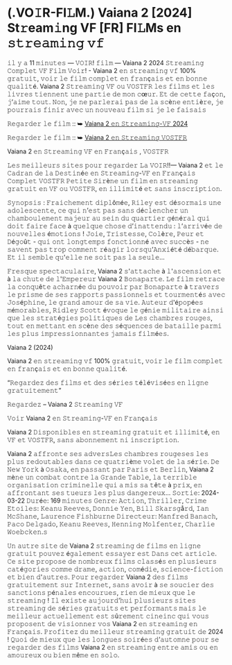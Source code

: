 # (.VO𝙸R-FI𝙻M.) Vaiana 2 [2024] St𝚛eam𝚒ng VF [FR] FI𝙻Ms en 𝚜𝚝𝚛𝚎𝚊𝚖𝚒𝚗𝚐 𝚟𝚏

𝚒𝚕 𝚢 𝚊 11 𝚖𝚒𝚗𝚞𝚝𝚎𝚜 — 𝚅𝙾𝙸𝚁! 𝚏𝚒𝚕𝚖 — Vaiana 2 2024 𝚂𝚝𝚛𝚎𝚊𝚖𝚒𝚗𝚐 𝙲𝚘𝚖𝚙𝚕𝚎𝚝 𝚅𝙵 𝙵𝚒𝚕𝚖 𝚅𝚘𝚒𝚛! - Vaiana 2 𝚎𝚗 𝚜𝚝𝚛𝚎𝚊𝚖𝚒𝚗𝚐 𝚟𝚏 100% 𝚐𝚛𝚊𝚝𝚞𝚒𝚝, 𝚟𝚘𝚒𝚛 𝚕𝚎 𝚏𝚒𝚕𝚖 𝚌𝚘𝚖𝚙𝚕𝚎𝚝 𝚎𝚗 𝚏𝚛𝚊𝚗ç𝚊𝚒𝚜 𝚎𝚝 𝚎𝚗 𝚋𝚘𝚗𝚗𝚎 𝚚𝚞𝚊𝚕𝚒𝚝é. Vaiana 2 𝚂𝚝𝚛𝚎𝚊𝚖𝚒𝚗𝚐 𝚅𝙵 𝚘𝚞 𝚅𝙾𝚂𝚃𝙵𝚁 𝚕𝚎𝚜 𝚏𝚒𝚕𝚖𝚜 𝚎𝚝 𝚕𝚎𝚜 𝚕𝚒𝚟𝚛𝚎𝚜 𝚝𝚒𝚎𝚗𝚗𝚎𝚗𝚝 𝚞𝚗𝚎 𝚙𝚊𝚛𝚝𝚒𝚎 𝚍𝚎 𝚖𝚘𝚗 𝚌œ𝚞𝚛. 𝙴𝚝 𝚍𝚎 𝚌𝚎𝚝𝚝𝚎 𝚏𝚊ç𝚘𝚗, 𝚓’𝚊𝚒𝚖𝚎 𝚝𝚘𝚞𝚝. 𝙽𝚘𝚗, 𝚓𝚎 𝚗𝚎 𝚙𝚊𝚛𝚕𝚎𝚛𝚊𝚒 𝚙𝚊𝚜 𝚍𝚎 𝚕𝚊 𝚜𝚌è𝚗𝚎 𝚎𝚗𝚝𝚒è𝚛𝚎, 𝚓𝚎 𝚙𝚘𝚞𝚛𝚛𝚊𝚒𝚜 𝚏𝚒𝚗𝚒𝚛 𝚊𝚟𝚎𝚌 𝚞𝚗 𝚗𝚘𝚞𝚟𝚎𝚊𝚞 𝚏𝚒𝚕𝚖 𝚜𝚒 𝚓𝚎 𝚕𝚎 𝚏𝚊𝚒𝚜𝚊𝚒𝚜

𝚁𝚎𝚐𝚊𝚛𝚍𝚎𝚛 𝚕𝚎 𝚏𝚒𝚕𝚖 :: ➥ [Vaiana 2 𝚎𝚗 𝚂𝚝𝚛𝚎𝚊𝚖𝚒𝚗𝚐-𝚅𝙵 2024](https://tinyurl.com/345tw7ch)

𝚁𝚎𝚐𝚊𝚛𝚍𝚎𝚛 𝚕𝚎 𝚏𝚒𝚕𝚖 :: ➥ [Vaiana 2 𝚎𝚗 𝚂𝚝𝚛𝚎𝚊𝚖𝚒𝚗𝚐 𝚅𝙾𝚂𝚃𝙵𝚁](https://tinyurl.com/345tw7ch)

Vaiana 2 𝚎𝚗 𝚂𝚝𝚛𝚎𝚊𝚖𝚒𝚗𝚐 𝚅𝙵 𝚎𝚗 𝙵𝚛𝚊𝚗ç𝚊𝚒𝚜 , 𝚅𝙾𝚂𝚃𝙵𝚁

𝙻𝚎𝚜 𝚖𝚎𝚒𝚕𝚕𝚎𝚞𝚛𝚜 𝚜𝚒𝚝𝚎𝚜 𝚙𝚘𝚞𝚛 𝚛𝚎𝚐𝚊𝚛𝚍𝚎𝚛 𝙻𝚊 𝚅𝙾𝙸𝚁!!— Vaiana 2 𝚎𝚝 𝚕𝚎 𝙲𝚊𝚍𝚛𝚊𝚗 𝚍𝚎 𝚕𝚊 𝙳𝚎𝚜𝚝𝚒𝚗é𝚎 𝚎𝚗 𝚂𝚝𝚛𝚎𝚊𝚖𝚒𝚗𝚐-𝚅𝙵 𝚎𝚗 𝙵𝚛𝚊𝚗ç𝚊𝚒𝚜 𝙲𝚘𝚖𝚙𝚕𝚎𝚝 𝚅𝙾𝚂𝚃𝙵𝚁 𝙿𝚎𝚝𝚒𝚝𝚎 𝚂𝚒𝚛è𝚗𝚎 𝚞𝚗 𝚏𝚒𝚕𝚖 𝚎𝚗 𝚜𝚝𝚛𝚎𝚊𝚖𝚒𝚗𝚐 𝚐𝚛𝚊𝚝𝚞𝚒𝚝 𝚎𝚗 𝚅𝙵 𝚘𝚞 𝚅𝙾𝚂𝚃𝙵𝚁, 𝚎𝚗 𝚒𝚕𝚕𝚒𝚖𝚒𝚝é 𝚎𝚝 𝚜𝚊𝚗𝚜 𝚒𝚗𝚜𝚌𝚛𝚒𝚙𝚝𝚒𝚘𝚗.

𝚂𝚢𝚗𝚘𝚙𝚜𝚒𝚜 : 𝙵𝚛𝚊𝚒𝚌𝚑𝚎𝚖𝚎𝚗𝚝 𝚍𝚒𝚙𝚕ô𝚖é𝚎, 𝚁𝚒𝚕𝚎𝚢 𝚎𝚜𝚝 𝚍é𝚜𝚘𝚛𝚖𝚊𝚒𝚜 𝚞𝚗𝚎 𝚊𝚍𝚘𝚕𝚎𝚜𝚌𝚎𝚗𝚝𝚎, 𝚌𝚎 𝚚𝚞𝚒 𝚗’𝚎𝚜𝚝 𝚙𝚊𝚜 𝚜𝚊𝚗𝚜 𝚍é𝚌𝚕𝚎𝚗𝚌𝚑𝚎𝚛 𝚞𝚗 𝚌𝚑𝚊𝚖𝚋𝚘𝚞𝚕𝚎𝚖𝚎𝚗𝚝 𝚖𝚊𝚓𝚎𝚞𝚛 𝚊𝚞 𝚜𝚎𝚒𝚗 𝚍𝚞 𝚚𝚞𝚊𝚛𝚝𝚒𝚎𝚛 𝚐é𝚗é𝚛𝚊𝚕 𝚚𝚞𝚒 𝚍𝚘𝚒𝚝 𝚏𝚊𝚒𝚛𝚎 𝚏𝚊𝚌𝚎 à 𝚚𝚞𝚎𝚕𝚚𝚞𝚎 𝚌𝚑𝚘𝚜𝚎 𝚍’𝚒𝚗𝚊𝚝𝚝𝚎𝚗𝚍𝚞 : 𝚕’𝚊𝚛𝚛𝚒𝚟é𝚎 𝚍𝚎 𝚗𝚘𝚞𝚟𝚎𝚕𝚕𝚎𝚜 é𝚖𝚘𝚝𝚒𝚘𝚗𝚜 ! 𝙹𝚘𝚒𝚎, 𝚃𝚛𝚒𝚜𝚝𝚎𝚜𝚜𝚎, 𝙲𝚘𝚕è𝚛𝚎, 𝙿𝚎𝚞𝚛 𝚎𝚝 𝙳é𝚐𝚘û𝚝 - 𝚚𝚞𝚒 𝚘𝚗𝚝 𝚕𝚘𝚗𝚐𝚝𝚎𝚖𝚙𝚜 𝚏𝚘𝚗𝚌𝚝𝚒𝚘𝚗𝚗é 𝚊𝚟𝚎𝚌 𝚜𝚞𝚌𝚌è𝚜 - 𝚗𝚎 𝚜𝚊𝚟𝚎𝚗𝚝 𝚙𝚊𝚜 𝚝𝚛𝚘𝚙 𝚌𝚘𝚖𝚖𝚎𝚗𝚝 𝚛é𝚊𝚐𝚒𝚛 𝚕𝚘𝚛𝚜𝚚𝚞’𝙰𝚗𝚡𝚒é𝚝é 𝚍é𝚋𝚊𝚛𝚚𝚞𝚎. 𝙴𝚝 𝚒𝚕 𝚜𝚎𝚖𝚋𝚕𝚎 𝚚𝚞'𝚎𝚕𝚕𝚎 𝚗𝚎 𝚜𝚘𝚒𝚝 𝚙𝚊𝚜 𝚕𝚊 𝚜𝚎𝚞𝚕𝚎...

𝙵𝚛𝚎𝚜𝚚𝚞𝚎 𝚜𝚙𝚎𝚌𝚝𝚊𝚌𝚞𝚕𝚊𝚒𝚛𝚎, Vaiana 2 𝚜'𝚊𝚝𝚝𝚊𝚌𝚑𝚎 à 𝚕'𝚊𝚜𝚌𝚎𝚗𝚜𝚒𝚘𝚗 𝚎𝚝 à 𝚕𝚊 𝚌𝚑𝚞𝚝𝚎 𝚍𝚎 𝚕'𝙴𝚖𝚙𝚎𝚛𝚎𝚞𝚛 Vaiana 2 𝙱𝚘𝚗𝚊𝚙𝚊𝚛𝚝𝚎. 𝙻𝚎 𝚏𝚒𝚕𝚖 𝚛𝚎𝚝𝚛𝚊𝚌𝚎 𝚕𝚊 𝚌𝚘𝚗𝚚𝚞ê𝚝𝚎 𝚊𝚌𝚑𝚊𝚛𝚗é𝚎 𝚍𝚞 𝚙𝚘𝚞𝚟𝚘𝚒𝚛 𝚙𝚊𝚛 𝙱𝚘𝚗𝚊𝚙𝚊𝚛𝚝𝚎 à 𝚝𝚛𝚊𝚟𝚎𝚛𝚜 𝚕𝚎 𝚙𝚛𝚒𝚜𝚖𝚎 𝚍𝚎 𝚜𝚎𝚜 𝚛𝚊𝚙𝚙𝚘𝚛𝚝𝚜 𝚙𝚊𝚜𝚜𝚒𝚘𝚗𝚗𝚎𝚕𝚜 𝚎𝚝 𝚝𝚘𝚞𝚛𝚖𝚎𝚗𝚝é𝚜 𝚊𝚟𝚎𝚌 𝙹𝚘𝚜é𝚙𝚑𝚒𝚗𝚎, 𝚕𝚎 𝚐𝚛𝚊𝚗𝚍 𝚊𝚖𝚘𝚞𝚛 𝚍𝚎 𝚜𝚊 𝚟𝚒𝚎. 𝙰𝚞𝚝𝚎𝚞𝚛 𝚍'é𝚙𝚘𝚙é𝚎𝚜 𝚖é𝚖𝚘𝚛𝚊𝚋𝚕𝚎𝚜, 𝚁𝚒𝚍𝚕𝚎𝚢 𝚂𝚌𝚘𝚝𝚝 é𝚟𝚘𝚚𝚞𝚎 𝚕𝚎 𝚐é𝚗𝚒𝚎 𝚖𝚒𝚕𝚒𝚝𝚊𝚒𝚛𝚎 𝚊𝚒𝚗𝚜𝚒 𝚚𝚞𝚎 𝚕𝚎𝚜 𝚜𝚝𝚛𝚊𝚝é𝚐𝚒𝚎𝚜 𝚙𝚘𝚕𝚒𝚝𝚒𝚚𝚞𝚎𝚜 𝚍𝚎 𝙻𝚎𝚜 𝚌𝚑𝚊𝚖𝚋𝚛𝚎𝚜 𝚛𝚘𝚞𝚐𝚎𝚜, 𝚝𝚘𝚞𝚝 𝚎𝚗 𝚖𝚎𝚝𝚝𝚊𝚗𝚝 𝚎𝚗 𝚜𝚌è𝚗𝚎 𝚍𝚎𝚜 𝚜é𝚚𝚞𝚎𝚗𝚌𝚎𝚜 𝚍𝚎 𝚋𝚊𝚝𝚊𝚒𝚕𝚕𝚎 𝚙𝚊𝚛𝚖𝚒 𝚕𝚎𝚜 𝚙𝚕𝚞𝚜 𝚒𝚖𝚙𝚛𝚎𝚜𝚜𝚒𝚘𝚗𝚗𝚊𝚗𝚝𝚎𝚜 𝚓𝚊𝚖𝚊𝚒𝚜 𝚏𝚒𝚕𝚖é𝚎𝚜.

Vaiana 2 (2024)

Vaiana 2 𝚎𝚗 𝚜𝚝𝚛𝚎𝚊𝚖𝚒𝚗𝚐 𝚟𝚏 100% 𝚐𝚛𝚊𝚝𝚞𝚒𝚝, 𝚟𝚘𝚒𝚛 𝚕𝚎 𝚏𝚒𝚕𝚖 𝚌𝚘𝚖𝚙𝚕𝚎𝚝 𝚎𝚗 𝚏𝚛𝚊𝚗ç𝚊𝚒𝚜 𝚎𝚝 𝚎𝚗 𝚋𝚘𝚗𝚗𝚎 𝚚𝚞𝚊𝚕𝚒𝚝é.

“𝚁𝚎𝚐𝚊𝚛𝚍𝚎𝚣 𝚍𝚎𝚜 𝚏𝚒𝚕𝚖𝚜 𝚎𝚝 𝚍𝚎𝚜 𝚜é𝚛𝚒𝚎𝚜 𝚝é𝚕é𝚟𝚒𝚜é𝚎𝚜 𝚎𝚗 𝚕𝚒𝚐𝚗𝚎 𝚐𝚛𝚊𝚝𝚞𝚒𝚝𝚎𝚖𝚎𝚗𝚝”

𝚁𝚎𝚐𝚊𝚛𝚍𝚎𝚣 – Vaiana 2 𝚂𝚝𝚛𝚎𝚊𝚖𝚒𝚗𝚐 𝚅𝙵

𝚅𝚘𝚒𝚛 Vaiana 2 𝚎𝚗 𝚂𝚝𝚛𝚎𝚊𝚖𝚒𝚗𝚐-𝚅𝙵 𝚎𝚗 𝙵𝚛𝚊𝚗ç𝚊𝚒𝚜

Vaiana 2 𝙳𝚒𝚜𝚙𝚘𝚗𝚒𝚋𝚕𝚎𝚜 𝚎𝚗 𝚜𝚝𝚛𝚎𝚊𝚖𝚒𝚗𝚐 𝚐𝚛𝚊𝚝𝚞𝚒𝚝 𝚎𝚝 𝚒𝚕𝚕𝚒𝚖𝚒𝚝é, 𝚎𝚗 𝚅𝙵 𝚎𝚝 𝚅𝙾𝚂𝚃𝙵𝚁, 𝚜𝚊𝚗𝚜 𝚊𝚋𝚘𝚗𝚗𝚎𝚖𝚎𝚗𝚝 𝚗𝚒 𝚒𝚗𝚜𝚌𝚛𝚒𝚙𝚝𝚒𝚘𝚗.

Vaiana 2 𝚊𝚏𝚏𝚛𝚘𝚗𝚝𝚎 𝚜𝚎𝚜 𝚊𝚍𝚟𝚎𝚛𝚜𝙻𝚎𝚜 𝚌𝚑𝚊𝚖𝚋𝚛𝚎𝚜 𝚛𝚘𝚞𝚐𝚎𝚜𝚎𝚜 𝚕𝚎𝚜 𝚙𝚕𝚞𝚜 𝚛𝚎𝚍𝚘𝚞𝚝𝚊𝚋𝚕𝚎𝚜 𝚍𝚊𝚗𝚜 𝚌𝚎 𝚚𝚞𝚊𝚝𝚛𝚒è𝚖𝚎 𝚟𝚘𝚕𝚎𝚝 𝚍𝚎 𝚕𝚊 𝚜é𝚛𝚒𝚎. 𝙳𝚎 𝙽𝚎𝚠 𝚈𝚘𝚛𝚔 à 𝙾𝚜𝚊𝚔𝚊, 𝚎𝚗 𝚙𝚊𝚜𝚜𝚊𝚗𝚝 𝚙𝚊𝚛 𝙿𝚊𝚛𝚒𝚜 𝚎𝚝 𝙱𝚎𝚛𝚕𝚒𝚗, Vaiana 2 𝚖è𝚗𝚎 𝚞𝚗 𝚌𝚘𝚖𝚋𝚊𝚝 𝚌𝚘𝚗𝚝𝚛𝚎 𝚕𝚊 𝙶𝚛𝚊𝚗𝚍𝚎 𝚃𝚊𝚋𝚕𝚎, 𝚕𝚊 𝚝𝚎𝚛𝚛𝚒𝚋𝚕𝚎 𝚘𝚛𝚐𝚊𝚗𝚒𝚜𝚊𝚝𝚒𝚘𝚗 𝚌𝚛𝚒𝚖𝚒𝚗𝚎𝚕𝚕𝚎 𝚚𝚞𝚒 𝚊 𝚖𝚒𝚜 𝚜𝚊 𝚝ê𝚝𝚎 à 𝚙𝚛𝚒𝚡, 𝚎𝚗 𝚊𝚏𝚏𝚛𝚘𝚗𝚝𝚊𝚗𝚝 𝚜𝚎𝚜 𝚝𝚞𝚎𝚞𝚛𝚜 𝚕𝚎𝚜 𝚙𝚕𝚞𝚜 𝚍𝚊𝚗𝚐𝚎𝚛𝚎𝚞𝚡... 𝚂𝚘𝚛𝚝𝚒𝚎: 2024-03-22 𝙳𝚞𝚛é𝚎: 169 𝚖𝚒𝚗𝚞𝚝𝚎𝚜 𝙶𝚎𝚗𝚛𝚎: 𝙰𝚌𝚝𝚒𝚘𝚗, 𝚃𝚑𝚛𝚒𝚕𝚕𝚎𝚛, 𝙲𝚛𝚒𝚖𝚎 𝙴𝚝𝚘𝚒𝚕𝚎𝚜: 𝙺𝚎𝚊𝚗𝚞 𝚁𝚎𝚎𝚟𝚎𝚜, 𝙳𝚘𝚗𝚗𝚒𝚎 𝚈𝚎𝚗, 𝙱𝚒𝚕𝚕 𝚂𝚔𝚊𝚛𝚜𝚐å𝚛𝚍, 𝙸𝚊𝚗 𝙼𝚌𝚂𝚑𝚊𝚗𝚎, 𝙻𝚊𝚞𝚛𝚎𝚗𝚌𝚎 𝙵𝚒𝚜𝚑𝚋𝚞𝚛𝚗𝚎 𝙳𝚒𝚛𝚎𝚌𝚝𝚎𝚞𝚛: 𝙼𝚊𝚗𝚏𝚛𝚎𝚍 𝙱𝚊𝚗𝚊𝚌𝚑, 𝙿𝚊𝚌𝚘 𝙳𝚎𝚕𝚐𝚊𝚍𝚘, 𝙺𝚎𝚊𝚗𝚞 𝚁𝚎𝚎𝚟𝚎𝚜, 𝙷𝚎𝚗𝚗𝚒𝚗𝚐 𝙼𝚘𝚕𝚏𝚎𝚗𝚝𝚎𝚛, 𝙲𝚑𝚊𝚛𝚕𝚒𝚎 𝚆𝚘𝚎𝚋𝚌𝚔𝚎𝚗.𝚜

𝚄𝚗 𝚊𝚞𝚝𝚛𝚎 𝚜𝚒𝚝𝚎 𝚍𝚎 Vaiana 2 𝚜𝚝𝚛𝚎𝚊𝚖𝚒𝚗𝚐 𝚍𝚎 𝚏𝚒𝚕𝚖𝚜 𝚎𝚗 𝚕𝚒𝚐𝚗𝚎 𝚐𝚛𝚊𝚝𝚞𝚒𝚝 𝚙𝚘𝚞𝚟𝚎𝚣 é𝚐𝚊𝚕𝚎𝚖𝚎𝚗𝚝 𝚎𝚜𝚜𝚊𝚢𝚎𝚛 𝚎𝚜𝚝 𝙳𝚊𝚗𝚜 𝚌𝚎𝚝 𝚊𝚛𝚝𝚒𝚌𝚕𝚎. 𝙲𝚎 𝚜𝚒𝚝𝚎 𝚙𝚛𝚘𝚙𝚘𝚜𝚎 𝚍𝚎 𝚗𝚘𝚖𝚋𝚛𝚎𝚞𝚡 𝚏𝚒𝚕𝚖𝚜 𝚌𝚕𝚊𝚜𝚜é𝚜 𝚎𝚗 𝚙𝚕𝚞𝚜𝚒𝚎𝚞𝚛𝚜 𝚌𝚊𝚝é𝚐𝚘𝚛𝚒𝚎𝚜 𝚌𝚘𝚖𝚖𝚎 𝚍𝚛𝚊𝚖𝚎, 𝚊𝚌𝚝𝚒𝚘𝚗, 𝚌𝚘𝚖é𝚍𝚒𝚎, 𝚜𝚌𝚒𝚎𝚗𝚌𝚎-𝚏𝚒𝚌𝚝𝚒𝚘𝚗 𝚎𝚝 𝚋𝚒𝚎𝚗 𝚍'𝚊𝚞𝚝𝚛𝚎𝚜. 𝙿𝚘𝚞𝚛 𝚛𝚎𝚐𝚊𝚛𝚍𝚎𝚛 Vaiana 2 𝚍𝚎𝚜 𝚏𝚒𝚕𝚖𝚜 𝚐𝚛𝚊𝚝𝚞𝚒𝚝𝚎𝚖𝚎𝚗𝚝 𝚜𝚞𝚛 𝙸𝚗𝚝𝚎𝚛𝚗𝚎𝚝, 𝚜𝚊𝚗𝚜 𝚊𝚟𝚘𝚒𝚛 à 𝚜𝚎 𝚜𝚘𝚞𝚌𝚒𝚎𝚛 𝚍𝚎𝚜 𝚜𝚊𝚗𝚌𝚝𝚒𝚘𝚗𝚜 𝚙é𝚗𝚊𝚕𝚎𝚜 𝚎𝚗𝚌𝚘𝚞𝚛𝚞𝚎𝚜, 𝚛𝚒𝚎𝚗 𝚍𝚎 𝚖𝚒𝚎𝚞𝚡 𝚚𝚞𝚎 𝚕𝚎 𝚜𝚝𝚛𝚎𝚊𝚖𝚒𝚗𝚐 ! 𝙸𝚕 𝚎𝚡𝚒𝚜𝚝𝚎 𝚊𝚞𝚓𝚘𝚞𝚛𝚍’𝚑𝚞𝚒 𝚙𝚕𝚞𝚜𝚒𝚎𝚞𝚛𝚜 𝚜𝚒𝚝𝚎𝚜 𝚜𝚝𝚛𝚎𝚊𝚖𝚒𝚗𝚐 𝚍𝚎 𝚜é𝚛𝚒𝚎𝚜 𝚐𝚛𝚊𝚝𝚞𝚒𝚝𝚜 𝚎𝚝 𝚙𝚎𝚛𝚏𝚘𝚛𝚖𝚊𝚗𝚝𝚜 𝚖𝚊𝚒𝚜 𝚕𝚎 𝚖𝚎𝚒𝚕𝚕𝚎𝚞𝚛 𝚊𝚌𝚝𝚞𝚎𝚕𝚕𝚎𝚖𝚎𝚗𝚝 𝚎𝚜𝚝 𝚜û𝚛𝚎𝚖𝚎𝚗𝚝 𝚌𝚒𝚗𝚎𝚒𝚗𝚌 𝚚𝚞𝚒 𝚟𝚘𝚞𝚜 𝚙𝚛𝚘𝚙𝚘𝚜𝚎𝚗𝚝 𝚍𝚎 𝚟𝚒𝚜𝚒𝚘𝚗𝚗𝚎𝚛 𝚟𝚘𝚜 Vaiana 2 𝚎𝚗 𝚜𝚝𝚛𝚎𝚊𝚖𝚒𝚗𝚐 𝚎𝚗 𝙵𝚛𝚊𝚗ç𝚊𝚒𝚜. 𝙿𝚛𝚘𝚏𝚒𝚝𝚎𝚣 𝚍𝚞 𝚖𝚎𝚒𝚕𝚕𝚎𝚞𝚛 𝚜𝚝𝚛𝚎𝚊𝚖𝚒𝚗𝚐 𝚐𝚛𝚊𝚝𝚞𝚒𝚝 𝚍𝚎 2024 ! 𝚀𝚞𝚘𝚒 𝚍𝚎 𝚖𝚒𝚎𝚞𝚡 𝚚𝚞𝚎 𝚕𝚎𝚜 𝚕𝚘𝚗𝚐𝚞𝚎𝚜 𝚜𝚘𝚒𝚛é𝚎𝚜 𝚍’𝚊𝚞𝚝𝚘𝚖𝚗𝚎 𝚙𝚘𝚞𝚛 𝚜𝚎 𝚛𝚎𝚐𝚊𝚛𝚍𝚎𝚛 𝚍𝚎𝚜 𝚏𝚒𝚕𝚖𝚜 Vaiana 2 𝚎𝚗 𝚜𝚝𝚛𝚎𝚊𝚖𝚒𝚗𝚐 𝚎𝚗𝚝𝚛𝚎 𝚊𝚖𝚒𝚜 𝚘𝚞 𝚎𝚗 𝚊𝚖𝚘𝚞𝚛𝚎𝚞𝚡 𝚘𝚞 𝚋𝚒𝚎𝚗 𝚖ê𝚖𝚎 𝚎𝚗 𝚜𝚘𝚕𝚘.

